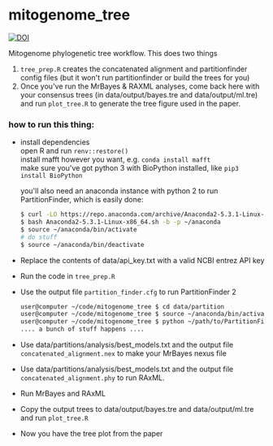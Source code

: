 # mitogenome_tree


[![DOI](https://zenodo.org/badge/499688327.svg)](https://zenodo.org/badge/latestdoi/499688327)


Mitogenome phylogenetic tree workflow. This does two things

1. `tree_prep.R` creates the concatenated alignment and partitionfinder config files (but it won't run partitionfinder or build the trees for you) 
2. Once you've run the MrBayes & RAXML analyses, come back here with your consensus trees (in data/output/bayes.tre and data/output/ml.tre) and run `plot_tree.R` to generate the tree figure used in the paper.

### how to run this thing:

* install dependencies  
  open R and run `renv::restore()`  
  install mafft however you want, e.g. `conda install mafft`  
  make sure you've got python 3 with BioPython installed, like `pip3 install BioPython`  

  you'll also need an anaconda instance with python 2 to run PartitionFinder, which is easily done:  
  ```bash
  $ curl -LO https://repo.anaconda.com/archive/Anaconda2-5.3.1-Linux-x86_64.sh
  $ bash Anaconda2-5.3.1-Linux-x86_64.sh -b -p ~/anaconda
  $ source ~/anaconda/bin/activate
  # do stuff
  $ source ~/anaconda/bin/deactivate
  ```

* Replace the contents of data/api_key.txt with a valid NCBI entrez API key

* Run the code in `tree_prep.R`

* Use the output file `partition_finder.cfg` to run PartitionFinder 2

  ```bash
  user@computer ~/code/mitogenome_tree $ cd data/partition
  user@computer ~/code/mitogenome_tree $ source ~/anaconda/bin/activate
  user@computer ~/code/mitogenome_tree $ python ~/path/to/PartitionFinder.py .
  .... a bunch of stuff happens ....
  ```

* Use data/partitions/analysis/best_models.txt and the output file `concatenated_alignment.nex` to make your MrBayes nexus file 

* Use data/partitions/analysis/best_models.txt and the output file `concatenated_alignment.phy` to run RAxML. 

* Run MrBayes and RAxML

* Copy the output trees to data/output/bayes.tre and data/output/ml.tre and run `plot_tree.R`

* Now you have the tree plot from the paper
